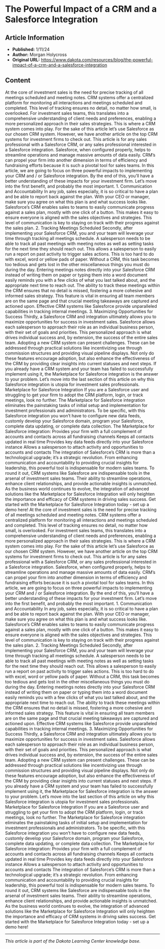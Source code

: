 # The Powerful Impact of a CRM and a Salesforce Integration

## Article Information
- **Published:** 1/11/24
- **Author:** Morgan Holycross
- **Original URL:** https://www.dakota.com/resources/blog/the-powerful-impact-of-a-crm-and-a-salesforce-integration

## Content

At the core of investment sales is the need for precise tracking of all meetings scheduled and meeting notes. CRM systems offer a centralized platform for monitoring all interactions and meetings scheduled and completed. This level of tracking ensures no detail, no matter how small, is overlooked. For investment sales teams, this translates into a comprehensive understanding of client needs and preferences, enabling a more personalized approach in their sales strategies. This is where a CRM system comes into play. For the sake of this article let’s use Salesforce as our chosen CRM system. However, we have another article on the top CRM systems for investment firms to check out. This article is for any sales professional with a Salesforce CRM, or any sales professional interested in a Salesforce integration. Salesforce, when configured properly, helps to streamline operations and manage massive amounts of data easily. CRM’s can propel your firm into another dimension in terms of efficiency and fundraising efforts because it is such a pivotal tool for sales teams. In this article, we are going to focus on three powerful impacts to implementing your CRM and / or Salesforce integration. By the end of this, you’ll have a better understanding of these impacts for your investment firm. Let’s move into the first benefit, and probably the most important. 1. Communication and Accountability In any job, sales especially, it is so critical to have a plan and be able to report back against the plan. With your CEO or manager, make sure you agree on what this plan is and what success looks like. Salesforce’s CRM enables sales to teams to easily communicate progress against a sales plan, mostly with one click of a button. This makes it easy to ensure everyone is aligned with the sales objectives and strategies. This level of communication is key to staying on track with their progress against the sales plan. 2. Tracking Meetings Scheduled Secondly, after implementing your Salesforce CRM, you and your team will leverage your time through tracking all meetings schedule. A salesperson needs to be able to track all past meetings with meeting notes as well as setting tasks for the next time they should reach out. This allows a salesperson to easily run a report on past activity to trigger sales actions. This is too hard to do with excel, word or yellow pads of paper. Without a CRM, this task becomes too tedious and gets lost in the other miscellaneous things you must do during the day. Entering meetings notes directly into your Salesforce CRM instead of writing them on paper or typing them into a word document easily reminds you with a few clicks of what you last talked about, and the appropriate next time to reach out. The ability to track these meetings within the CRM ensures that no detail is missed, fostering a more cohesive and informed sales strategy. This feature is vital in ensuring all team members are on the same page and that crucial meeting takeaways are captured and actioned upon. Effective CRM systems like Salesforce provide unparalleled capabilities in tracking internal meetings. 3. Maximizing Opportunities for Success Thirdly, a Salesforce CRM and integration ultimately allows you to maximize opportunities for success in investment sales. Salesforce allows each salesperson to approach their role as an individual business person, with their set of goals and priorities. This personalized approach is what drives individual success and, by extension, the success of the entire sales team. Adopting a new CRM system can present challenges. These can be addressed through practical solutions like incentivizing use through commission structures and providing visual pipeline displays. Not only do these features encourage adoption, but also enhance the effectiveness of the CRM by providing clear insights into current statuses and next steps. If you already have a CRM system and your team has failed to successfully implement using it, the Marketplace for Salesforce integration is the answer to your problem. Let’s move into the last section of this article on why this Salesforce integration is utopia for investment sales professionals. Marketplace for Salesforce Integration If you are a Salesforce user and struggling to get your firm to adopt the CRM platform, login, or track meetings, look no further. The Marketplace for Salesforce integration eliminates the painstaking tasks of initial setup and implementation for investment professionals and administrators. To be specific, with this Salesforce integration you won’t have to configure new data feeds, customly develop your Salesforce domain, program your Salesforce, complete data updating, or complete data collection. The Marketplace for Salesforce integration: Provides your firm with a full complement of accounts and contacts across all fundraising channels Keeps all contacts updated in real time Provides key data feeds directly into your Salesforce instance Allows a salesperson to attach activity and opportunities to accounts and contacts The integration of Salesforce’s CRM is more than a technological upgrade; it’s a strategic revolution. From enhancing communication and accountability to providing crucial insights for leadership, this powerful tool is indispensable for modern sales teams. To round it out, CRM systems like Salesforce are indispensable tools in the arsenal of investment sales teams. Their ability to streamline operations, enhance client relationships, and provide actionable insights is unmatched. As the business world continues to evolve, the integration of advanced solutions like the Marketplace for Salesforce Integration will only heighten the importance and efficacy of CRM systems in driving sales success. Get started with the Marketplace for Salesforce Integration today - set up a demo here! At the core of investment sales is the need for precise tracking of all meetings scheduled and meeting notes. CRM systems offer a centralized platform for monitoring all interactions and meetings scheduled and completed. This level of tracking ensures no detail, no matter how small, is overlooked. For investment sales teams, this translates into a comprehensive understanding of client needs and preferences, enabling a more personalized approach in their sales strategies. This is where a CRM system comes into play. For the sake of this article let’s use Salesforce as our chosen CRM system. However, we have another article on the top CRM systems for investment firms to check out. This article is for any sales professional with a Salesforce CRM, or any sales professional interested in a Salesforce integration. Salesforce, when configured properly, helps to streamline operations and manage massive amounts of data easily. CRM’s can propel your firm into another dimension in terms of efficiency and fundraising efforts because it is such a pivotal tool for sales teams. In this article, we are going to focus on three powerful impacts to implementing your CRM and / or Salesforce integration. By the end of this, you’ll have a better understanding of these impacts for your investment firm. Let’s move into the first benefit, and probably the most important. 1. Communication and Accountability In any job, sales especially, it is so critical to have a plan and be able to report back against the plan. With your CEO or manager, make sure you agree on what this plan is and what success looks like. Salesforce’s CRM enables sales to teams to easily communicate progress against a sales plan, mostly with one click of a button. This makes it easy to ensure everyone is aligned with the sales objectives and strategies. This level of communication is key to staying on track with their progress against the sales plan. 2. Tracking Meetings Scheduled Secondly, after implementing your Salesforce CRM, you and your team will leverage your time through tracking all meetings schedule. A salesperson needs to be able to track all past meetings with meeting notes as well as setting tasks for the next time they should reach out. This allows a salesperson to easily run a report on past activity to trigger sales actions. This is too hard to do with excel, word or yellow pads of paper. Without a CRM, this task becomes too tedious and gets lost in the other miscellaneous things you must do during the day. Entering meetings notes directly into your Salesforce CRM instead of writing them on paper or typing them into a word document easily reminds you with a few clicks of what you last talked about, and the appropriate next time to reach out. The ability to track these meetings within the CRM ensures that no detail is missed, fostering a more cohesive and informed sales strategy. This feature is vital in ensuring all team members are on the same page and that crucial meeting takeaways are captured and actioned upon. Effective CRM systems like Salesforce provide unparalleled capabilities in tracking internal meetings. 3. Maximizing Opportunities for Success Thirdly, a Salesforce CRM and integration ultimately allows you to maximize opportunities for success in investment sales. Salesforce allows each salesperson to approach their role as an individual business person, with their set of goals and priorities. This personalized approach is what drives individual success and, by extension, the success of the entire sales team. Adopting a new CRM system can present challenges. These can be addressed through practical solutions like incentivizing use through commission structures and providing visual pipeline displays. Not only do these features encourage adoption, but also enhance the effectiveness of the CRM by providing clear insights into current statuses and next steps. If you already have a CRM system and your team has failed to successfully implement using it, the Marketplace for Salesforce integration is the answer to your problem. Let’s move into the last section of this article on why this Salesforce integration is utopia for investment sales professionals. Marketplace for Salesforce Integration If you are a Salesforce user and struggling to get your firm to adopt the CRM platform, login, or track meetings, look no further. The Marketplace for Salesforce integration eliminates the painstaking tasks of initial setup and implementation for investment professionals and administrators. To be specific, with this Salesforce integration you won’t have to configure new data feeds, customly develop your Salesforce domain, program your Salesforce, complete data updating, or complete data collection. The Marketplace for Salesforce integration: Provides your firm with a full complement of accounts and contacts across all fundraising channels Keeps all contacts updated in real time Provides key data feeds directly into your Salesforce instance Allows a salesperson to attach activity and opportunities to accounts and contacts The integration of Salesforce’s CRM is more than a technological upgrade; it’s a strategic revolution. From enhancing communication and accountability to providing crucial insights for leadership, this powerful tool is indispensable for modern sales teams. To round it out, CRM systems like Salesforce are indispensable tools in the arsenal of investment sales teams. Their ability to streamline operations, enhance client relationships, and provide actionable insights is unmatched. As the business world continues to evolve, the integration of advanced solutions like the Marketplace for Salesforce Integration will only heighten the importance and efficacy of CRM systems in driving sales success. Get started with the Marketplace for Salesforce Integration today - set up a demo here!

---

*This article is part of the Dakota Learning Center knowledge base.*